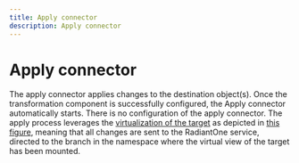 ```yaml
---
title: Apply connector
description: Apply connector
---
```


# Apply connector

The apply connector applies changes to the destination object(s). Once the transformation component is successfully configured, the Apply connector automatically starts. There is no configuration of the apply connector. The apply process leverages the [virtualization of the target](../introduction.md#architecture) as depicted in [this figure](../introduction.md#global-synchronization-architecture-figure), meaning that all changes are sent to the RadiantOne service, directed to the branch in the namespace where the virtual view of the target has been mounted.
